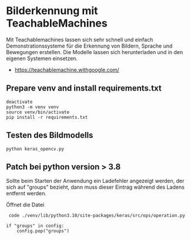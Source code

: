 # Bilderkennung mit TeachableMachines

Mit Teachablemachines lassen sich sehr schnell und einfach Demonstrationssysteme für die Erkennung von
Bildern, Sprache und Bewegungen erstellen. Die Modelle lassen sich herunterladen und in den eigenen Systemen einsetzen.


- https://teachablemachine.withgoogle.com/


## Prepare venv and install requirements.txt
```
deactivate
python3 -m venv venv
source venv/bin/activate
pip install -r requirements.txt

```

## Testen des Bildmodells


```
python keras_opencv.py

```


## Patch bei python version > 3.8

Sollte beim Starten der Anwendung ein Ladefehler angezeigt werden, der sich auf "groups" bezieht, dann muss dieser Eintrag während des Ladens
entfernt werden. 

Öffnet die Datei

```
 code ./venv/lib/python3.10/site-packages/keras/src/ops/operation.py

```


```
if "groups" in config:
    config.pop("groups")

```



